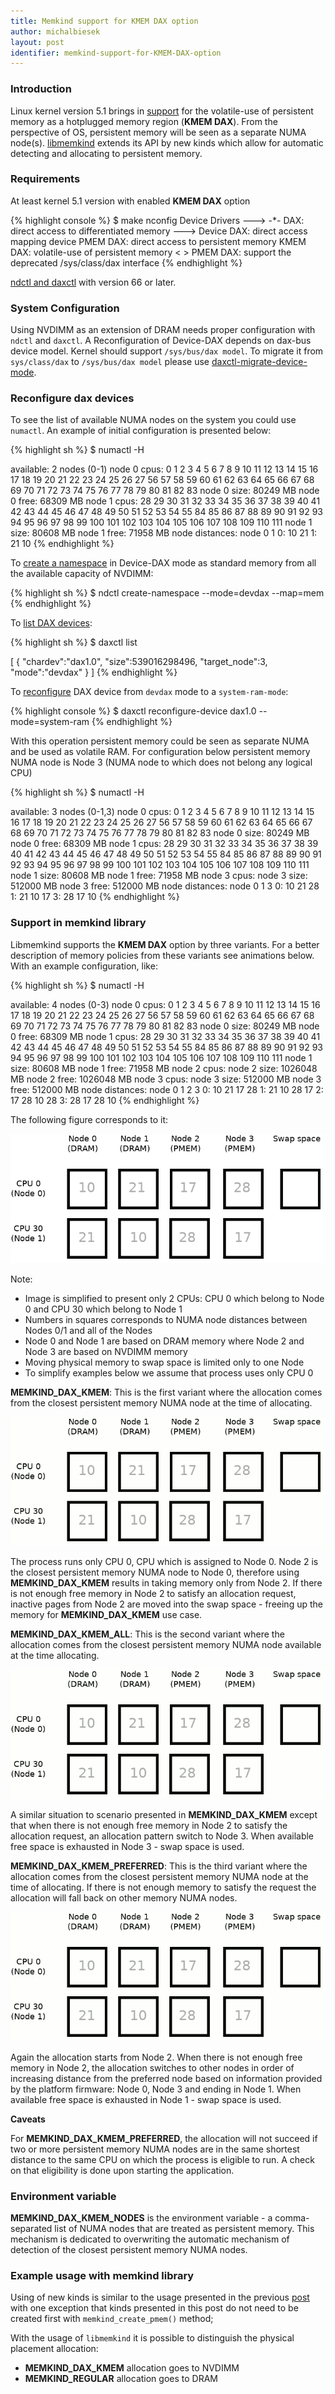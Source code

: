 ```yaml
---
title: Memkind support for KMEM DAX option
author: michalbiesek
layout: post
identifier: memkind-support-for-KMEM-DAX-option
---
```


### Introduction

Linux kernel version 5.1 brings in [support][kernel-patch] for the volatile-use of persistent memory
as a hotplugged memory region (**KMEM DAX**).
From the perspective of OS, persistent memory will be seen as a separate NUMA node(s).
[libmemkind][memkind-release] extends its API by new kinds which allow for automatic detecting and allocating to
persistent memory.

### Requirements

At least kernel 5.1 version with enabled **KMEM DAX** option

{% highlight console %}
$ make nconfig
	Device Drivers --->
		-*- DAX: direct access to differentiated memory --->
			<M>   Device DAX: direct access mapping device
			<M>     PMEM DAX: direct access to persistent memory
			<M>     KMEM DAX: volatile-use of persistent memory
			< >   PMEM DAX: support the deprecated /sys/class/dax interface
{% endhighlight %}

[ndctl and daxctl][ndctl-release] with version 66 or later.

### System Configuration

Using NVDIMM as an extension of DRAM needs proper configuration with `ndctl` and `daxctl`.
A Reconfiguration of Device-DAX depends on dax-bus device model.
Kernel should support `/sys/bus/dax model`. To migrate it from
`sys/class/dax` to `/sys/bus/dax model` please use [daxctl-migrate-device-mode][daxctl-migrate-device-model].

### Reconfigure dax devices

To see the list of available NUMA nodes on the system you could use `numactl`.
An example of initial configuration is presented below:

{% highlight sh %}
$ numactl -H

available: 2 nodes (0-1)
node 0 cpus: 0 1 2 3 4 5 6 7 8 9 10 11 12 13 14 15 16 17 18 19 20 21 22 23 24 25 26 27 56 57 58 59 60 61 62 63 64 65 66 67 68 69 70 71 72 73 74 75 76 77 78 79 80 81 82 83
node 0 size: 80249 MB
node 0 free: 68309 MB
node 1 cpus: 28 29 30 31 32 33 34 35 36 37 38 39 40 41 42 43 44 45 46 47 48 49 50 51 52 53 54 55 84 85 86 87 88 89 90 91 92 93 94 95 96 97 98 99 100 101 102 103 104 105 106 107 108 109 110 111
node 1 size: 80608 MB
node 1 free: 71958 MB
node distances:
node   0   1
  0:  10  21
  1:  21  10
{% endhighlight %}

To [create a namespace][ndctl-create-namespace] in Device-DAX mode as standard memory from all the available capacity of NVDIMM:

{% highlight sh %}
$ ndctl create-namespace --mode=devdax --map=mem
{% endhighlight %}

To [list DAX devices][daxctl-list]:

{% highlight sh %}
$ daxctl list

[
  {
    "chardev":"dax1.0",
    "size":539016298496,
    "target_node":3,
    "mode":"devdax"
  }
]
{% endhighlight %}

To [reconfigure][daxctl-reconfigure-device] DAX device from `devdax` mode to a `system-ram-mode`:

{% highlight console %}
$ daxctl reconfigure-device dax1.0 --mode=system-ram
{% endhighlight %}

With this operation persistent memory could be seen as separate NUMA and be used as volatile RAM.
For configuration below persistent memory NUMA node is Node 3 (NUMA node to which does not belong any logical CPU)

{% highlight sh %}
$ numactl -H

  available: 3 nodes (0-1,3)
node 0 cpus: 0 1 2 3 4 5 6 7 8 9 10 11 12 13 14 15 16 17 18 19 20 21 22 23 24 25 26 27 56 57 58 59 60 61 62 63 64 65 66 67 68 69 70 71 72 73 74 75 76 77 78 79 80 81 82 83
node 0 size: 80249 MB
node 0 free: 68309 MB
node 1 cpus: 28 29 30 31 32 33 34 35 36 37 38 39 40 41 42 43 44 45 46 47 48 49 50 51 52 53 54 55 84 85 86 87 88 89 90 91 92 93 94 95 96 97 98 99 100 101 102 103 104 105 106 107 108 109 110 111
node 1 size: 80608 MB
node 1 free: 71958 MB
node 3 cpus:
node 3 size: 512000 MB
node 3 free: 512000 MB
node distances:
node   0   1   3
  0:  10  21  28
  1:  21  10  17
  3:  28  17  10
{% endhighlight %}

### Support in memkind library

Libmemkind supports the **KMEM DAX** option by three variants.
For a better description of memory policies from these variants  see animations below.
With an example configuration, like:

{% highlight sh %}
$ numactl -H

  available: 4 nodes (0-3)
node 0 cpus: 0 1 2 3 4 5 6 7 8 9 10 11 12 13 14 15 16 17 18 19 20 21 22 23 24 25 26 27 56 57 58 59 60 61 62 63 64 65 66 67 68 69 70 71 72 73 74 75 76 77 78 79 80 81 82 83
node 0 size: 80249 MB
node 0 free: 68309 MB
node 1 cpus: 28 29 30 31 32 33 34 35 36 37 38 39 40 41 42 43 44 45 46 47 48 49 50 51 52 53 54 55 84 85 86 87 88 89 90 91 92 93 94 95 96 97 98 99 100 101 102 103 104 105 106 107 108 109 110 111
node 1 size: 80608 MB
node 1 free: 71958 MB
node 2 cpus:
node 2 size: 1026048 MB
node 2 free: 1026048 MB
node 3 cpus:
node 3 size: 512000 MB
node 3 free: 512000 MB
node distances:
node   0   1   2   3
  0:  10  21  17  28
  1:  21  10  28  17
  2:  17  28  10  28
  3:  28  17  28  10
{% endhighlight %}

The following figure corresponds to it:

![memkind_dax_kmem](/assets/memkind_dax_kmem_config.png)

Note:
- Image is simplified to present only 2 CPUs: CPU 0 which belong to Node 0 and CPU 30 which belong to Node 1
- Numbers in squares corresponds to NUMA node distances between Nodes 0/1 and all of the Nodes
- Node 0 and Node 1 are based on DRAM memory where Node 2 and Node 3 are based on NVDIMM memory
- Moving physical memory to swap space is limited only to one Node
- To simplify examples below we assume that process uses only CPU 0

**MEMKIND_DAX_KMEM**:
This is the first variant where the allocation comes from the closest persistent memory NUMA node
at the time of allocating.

![memkind_dax_kmem](/assets/memkind_dax_kmem.gif)

The process runs only CPU 0, CPU which is assigned to Node 0. Node 2 is the closest persistent memory NUMA node to Node 0,
therefore using **MEMKIND_DAX_KMEM** results in taking memory only from Node 2. If there is not enough free memory in Node 2
to satisfy an allocation request, inactive pages from Node 2 are moved into the swap space - freeing up the memory for
**MEMKIND_DAX_KMEM** use case.

**MEMKIND_DAX_KMEM_ALL**:
This is the second variant where the allocation comes from the closest persistent memory NUMA node
available at the time allocating.

![memkind_dax_kmem_all](/assets/memkind_dax_kmem_all.gif)

A similar situation to scenario presented in **MEMKIND_DAX_KMEM** except that when there is not enough free
memory in Node 2 to satisfy the allocation request, an allocation pattern switch to Node 3. When available free space is
exhausted in Node 3 - swap space is used.

**MEMKIND_DAX_KMEM_PREFERRED**:
This is the third variant where the allocation comes from the closest persistent memory NUMA node at the time
of allocating. If there is not enough memory to satisfy the request the allocation will fall back on other memory
NUMA nodes.

![memkind_dax_kmem_preferred](/assets/memkind_dax_kmem_preferred.gif)

Again the allocation starts from Node 2. When there is not enough free memory in Node 2, the allocation switches to other
nodes in order of increasing distance from the preferred node based on information provided by the platform firmware:
Node 0, Node 3 and ending in Node 1. When available free space is
exhausted in Node 1 - swap space is used.


**Caveats**

For **MEMKIND_DAX_KMEM_PREFERRED**, the allocation will not succeed if two or more
persistent memory NUMA nodes are in the same shortest distance to the same CPU on which the process is eligible to run.
A check on that eligibility is done upon starting the application.

### Environment variable

**MEMKIND_DAX_KMEM_NODES** is the environment variable - a comma-separated list of NUMA nodes that
are treated as persistent memory. This mechanism is dedicated to overwriting the automatic
mechanism of detection of the closest persistent memory NUMA nodes.

### Example usage with memkind library

Using of new kinds is similar to the usage presented in the previous [post][memkind-basic-usage-post]
with one exception that kinds presented in this post do not need to be created first with `memkind_create_pmem()` method;

With the usage of `libmemkind` it is possible to distinguish the physical placement allocation:

- **MEMKIND_DAX_KMEM** allocation goes to NVDIMM
- **MEMKIND_REGULAR** allocation goes to DRAM


[kernel-patch]: https://patchwork.kernel.org/cover/10829019/
[ndctl-release]: https://github.com/pmem/ndctl/releases
[daxctl-migrate-device-model]: https://pmem.io/ndctl/daxctl-migrate-device-model.html
[daxctl-list]: https://pmem.io/ndctl/daxctl-list.html
[daxctl-reconfigure-device]: https://pmem.io/ndctl/daxctl-reconfigure-device.html
[ndctl-create-namespace]: https://pmem.io/ndctl/ndctl-create-namespace.html
[memkind-release]: https://github.com/memkind/memkind/releases/tag/v1.10.0
[memkind-basic-usage-post]: https://pmem.io/2019/12/12/libmemkind.html
